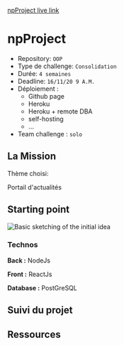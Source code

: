 
[npProject live link](https://mattnannetti.github.io/npProject/)


# npProject

- Repository: `OOP`
- Type de challenge:  `Consolidation`
- Durée: `4 semaines`
- Deadline: `16/11/20 9 A.M.`
- Déploiement :
	- Github page
	- Heroku
	- Heroku + remote DBA
	- self-hosting
	- ...
- Team challenge :  `solo`



## La Mission

Thème choisi:

Portail d'actualités

## Starting point

![Basic sketching of the initial idea](images/website_idea_sketch.jpeg)

### Technos

**Back :** NodeJs

**Front :** ReactJs

**Database :** PostGreSQL



## Suivi du projet




## Ressources



